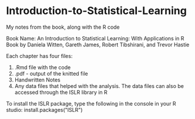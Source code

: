 # Introduction-to-Statistical-Learning
My notes from the book, along with the R code

Book Name: 
An Introduction to Statistical Learning: With Applications in R
Book by Daniela Witten, Gareth James, Robert Tibshirani, and Trevor Hastie

Each chapter has four files:
1. .Rmd file with the code
2. .pdf - output of the knitted file
3. Handwritten Notes 
4. Any data files that helped with the analysis. The data files can also be accessed through the ISLR library in R

To install the ISLR package, type the following in the console in your R studio: 
    install.packages("ISLR") 


